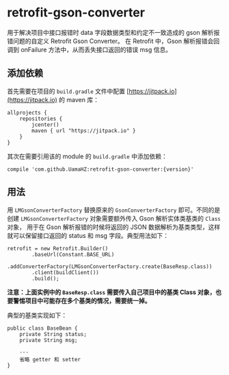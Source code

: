 # retrofit-gson-converter
用于解决项目中接口报错时 data 字段数据类型和约定不一致造成的 gson 解析报错问题的自定义 Retrofit Gson Converter。
在 Retrofit 中，Gson 解析报错会回调到 onFailure 方法中，从而丢失接口返回的错误 msg 信息。

## 添加依赖
首先需要在项目的 `build.gradle` 文件中配置 [https://jitpack.io](https://jitpack.io) 的 maven 库：
```
allprojects {
    repositories {
        jcenter()
        maven { url "https://jitpack.io" }
    }
}
```
其次在需要引用该的 module 的 `build.gradle` 中添加依赖：
```
compile 'com.github.UamaHZ:retrofit-gson-converter:{version}'
```

## 用法
用 `LMGsonConverterFactory` 替换原来的 `GsonConverterFactory` 即可。不同的是创建 `LMGsonConverterFactory` 对象需要额外传入 Gson 解析实体类基类的 `Class` 对象，
用于在 Gson 解析报错的时候将返回的 JSON 数据解析为基类类型，这样就可以保留接口返回的 status 和 msg 字段。典型用法如下：
```
retrofit = new Retrofit.Builder()
        .baseUrl(Constant.BASE_URL)
        .addConverterFactory(LMGsonConverterFactory.create(BaseResp.class))
        .client(buildClient())
        .build();
```
**注意：上面实例中的 `BaseResp.class` 需要传入自己项目中的基类 Class 对象，也要警惕项目中可能存在多个基类的情况，需要统一掉。**

典型的基类实现如下：
```
public class BaseBean {
    private String status;
    private String msg;

    ···
    省略 getter 和 setter
}
```
